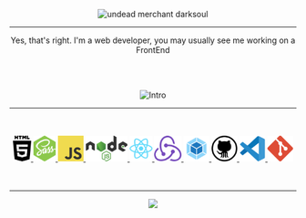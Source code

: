 <p align="center">
  <img src="https://readme-typing-svg.herokuapp.com?size=30&center=true&lines=Hello%2C+I'm+Jessie;Welcome+Dao+friend;Ah%2C+you+can+forget+it;Hmph.+What+a+waste+of+time.;Go+and+fall+off+a+cliff;Nee+hee+hee+hee+hee!" alt="undead merchant darksoul" />
</p>
<div align="center">
  <hr />
  <p align="center">
    Yes, that's right. I'm a web developer, you may usually see me working on a FrontEnd
  </p>
  <br />
  <br />
</div>
<div>
  <p align="center">
    <img src="https://readme-typing-svg.herokuapp.com?size=30&center=true&lines=Technologies+and+Tools;I've+been+with" alt="Intro" />
  </p>
  <hr />
  <br/>
  <br/>
  <div align="center">
    <a href="https://html.com/">
      <img src="assets/icons/html5-2.svg" height="45px" alt="html5" title="HTML5" />
    </a>
    <a href="https://sass-lang.com/">
      <img src="assets/icons/node-sass.svg" height="45px"alt="sass" title="Sass" />
    </a>
    <a href="https://www.javascript.com/">
      <img src="assets/icons/logo-javascript.svg" height="45px" alt="javascript" title="Javascript" />
    </a>
    <a href="https://www.javascript.com/">
      <img src="assets/icons/nodejs-1.svg" height="45px" alt="nodejs" title="Nodejs" />
    </a>
    <a href="https://reactjs.org/">
      <img src="assets/icons/reactjs.svg" height="45px" alt="react" title="React" />
    </a>
    <a href="https://redux.js.org/">
      <img src="assets/icons/redux.svg" height="45px" alt="redux" title="Redux" />
    </a>
    <a href="https://webpack.js.org/">
      <img src="assets/icons/webpack-icon.svg" alt="webpack" title="Webpack" height="45px" />
    </a>
    <a href="https://github.com/">
      <img src="assets/icons/github-icon.svg" alt="github" title="Github" height="45px" />
    </a>
    <a href="https://code.visualstudio.com/">
      <img src="assets/icons/vscode.svg" alt="vscode" title="VsCode" height="45px" />
    </a>
    <a href="https://git-scm.com/">
      <img src="assets/icons/git-icon.svg" alt="git" title="Git" height="45px" />
    </a>
  </div>
  <br />
  <br />
</div>

<div align="center">
  <hr />
  <img src="https://github-readme-stats.vercel.app/api?username=oreoseenoevil&count_private=true" />
<div>


<!--
**oreoseenoevil/oreoseenoevil** is a ✨ _special_ ✨ repository because its `README.md` (this file) appears on your GitHub profile.

Here are some ideas to get you started:

- 🔭 I’m currently working on ...
- 🌱 I’m currently learning ...
- 👯 I’m looking to collaborate on ...
- 🤔 I’m looking for help with ...
- 💬 Ask me about ...
- 📫 How to reach me: ...
- 😄 Pronouns: ...
- ⚡ Fun fact: ...
-->
